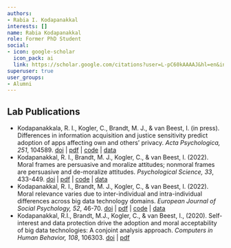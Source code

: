 ```yaml
---
authors:
- Rabia I. Kodapanakkal
interests: []
name: Rabia Kodapanakkal
role: Former PhD Student
social:
- icon: google-scholar
  icon_pack: ai
  link: https://scholar.google.com/citations?user=L-pC60kAAAAJ&hl=en&inst=3385539784813856853&oi=ao
superuser: true
user_groups:
- Alumni
---
```


## Lab Publications

<ul>
<li>
Kodapanakkala, R. I., Kogler, C., Brandt, M. J., & van Beest, I. (in
press). Differences in information acquisition and justice sensitivity
predict adoption of apps affecting own and others’ privacy. <i>Acta
Psychologica, 251</i>, 104589.
<a href="https://doi.org/10.1016/j.actpsy.2024.104589">doi</a> |
<a href="https://osf.io/pqjtv">pdf</a> |
<a href="https://osf.io/ktwgd/">code</a> |
<a href="https://osf.io/ktwgd/">data</a>
<li>
Kodapanakkal, R. I., Brandt, M. J., Kogler, C., & van Beest, I. (2022).
Moral frames are persuasive and moralize attitudes; nonmoral frames are
persuasive and de-moralize attitudes. <i>Psychological Science, 33</i>,
433-449. <a href="https://doi.org/10.1177/09567976211040803">doi</a> |
<a href="https://osf.io/gjup5/">pdf</a> |
<a href="https://osf.io/zt6ab/?view_only=14968af11e8641b19fa2832c4a02f477">code</a>
|
<a href="https://osf.io/zt6ab/?view_only=14968af11e8641b19fa2832c4a02f477">data</a>
<li>
Kodapanakkal, R. I., Brandt, M. J., Kogler, C., & van Beest, I. (2022).
Moral relevance varies due to inter-individual and intra-individual
differences across big data technology domains. <i>European Journal of
Social Psychology, 52</i>, 46-70.
<a href="https://doi.org/10.1002/ejsp.2814">doi</a> |
<a href="https://osf.io/5kfeg/">pdf</a> |
<a href="https://osf.io/v3j85/?view_only=43f106b0a47a4af7a15d6b2aad44d06c">code</a>
|
<a href="https://osf.io/v3j85/?view_only=43f106b0a47a4af7a15d6b2aad44d06c">data</a>
<li>
Kodapanakkal, R.I., Brandt, M.J., Kogler, C., & van Beest, I., (2020).
Self-interest and data protection drive the adoption and moral
acceptability of big data technologies: A conjoint analysis
approach. <i>Computers in Human Behavior, 108</i>, 106303.
<a href="https://doi.org/10.1016/j.chb.2020.106303">doi</a> |
<a href="https://osf.io/8rz9q/">pdf</a>
</ul>
